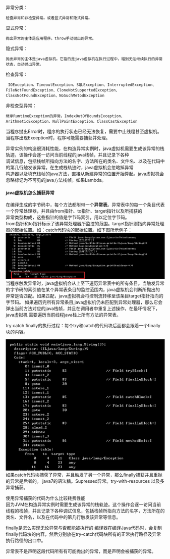 异常分类：  

    检查异常和非检查异常。或者显式异常和隐式异常。
显式异常：  
    
    抛出异常的主体是应用程序。throw手动抛出的异常。
隐式异常：  
    
    抛出异常的主体是java虚拟机。它指的是java虚拟机在执行过程中，碰到无法继续执行的异常状态，自动抛出异常。
检查异常：
     
     IOException、TimeoutException、SQLException、InterruptedException、FileNotFoundException、CloneNotSupportedException、ClassNotFoundException、NoSuchMetodException
非检查型异常：
    
    继承RuntimeException的异常。IndexOutOfBoundsException、ArithmeticException、NullPointException、ClassCastException

当程序抛出Error时，程序的执行状态已经无法恢复，需要中止线程甚至虚拟机。当程序出现Exception时，程序可能需要捕获并处理。

异常实例的构造很消耗性能，在构造异常实例时，java虚拟机需要生成该异常的栈轨迹，该操作会逐一访问当前线程的java栈帧，并且记录下各种  
调试信息，包括栈帧所指向方法的名字、方法所在的类名、文件名、以及在代码中的第几行触发该异常。在生成栈轨迹时，java虚拟机会忽略掉异常  
构造器以及填充栈帧的java方法，直接从新建异常的位置开始算起。java虚拟机会忽略标记为不可见的java方法栈帧。如果Lambda。  

#### java虚拟机怎么捕获异常
在编译生成的字节码中，每个方法都附带一个**异常表**。异常表中的每一个条目代表一个异常处理器，并且由from指针、to指针、target指针以及所捕获的  
异常类型构成，这些指针的值是字节码索引，用以定位字节码。  
from指针和to指针标示了该异常处理器所监控的范围。target指针则指向异常处理器的起始位置。如：catch代码块的起始位置。如下图所示例子：![FromToTarget](../../img/FromToTargetException.png)  
当程序触发异常时，java虚拟机会从上至下遍历异常表中的所有条目。当触发异常的字节码的索引值在某个异常表条目的监控范围内，java虚拟机会判断所抛出的
异常是否匹配。如果匹配，java虚拟机会将控制流转移至该条目target指针指向的字节码。
如果遍历完所有异常条目,java虚拟机仍未匹配到异常处理器，那么它会弹出当前方法对应的java栈帧，并且在调用者中重复上述操作，在最坏情况下，java虚拟机
需要遍历当前线程java栈上所有方法的异常表。

try catch finally的执行过程：每个try和catch的代码块后面都会跟着一个finally块的内容。

![](../../img/TryCatchFinally.png)  
如果catch代码块捕获了异常，并且触发了另一个异常，那么finally捕获并且重抛的异常是后者的。
java7的语法糖。Supressed异常。try-with-resources 以及多异常捕获。


使用异常捕获的代码为什么比较耗费性能  
因为JVM在构造异常实例时需要生成该异常的栈轨迹。这个操作会逐一访问当前线程的栈帧，并且记录下各种调试信息，包括栈帧所指向方法的名字，方法所在的类名、文件名，以及在代码中的第几行触发该异常等信息。

finally是怎么实现无论异常与否都能被执行的
编译器在编译Java代码时，会复制finally代码块的内容，然后分别放在try-catch代码块所有的正常执行路径及异常执行路径的出口中。

异常表不是声明这段代码所有有可能抛出的异常，而是声明会被捕获的异常。
